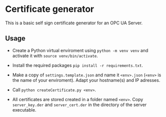 # Certificate generator

This is a basic self sign certificate generator for an OPC UA Server.

## Usage

- Create a Python virtual enviroment using `python -m venv venv` and activate it with `source venv/bin/activate`.

- Install the required packages `pip install -r requirements.txt`.

- Make a copy of `settings.template.json` and name it `<env>.json` (`<env>` is the name of your enviroment). Adapt your hostname(s) and IP adresses.

- Call `python createCertificate.py <env>`.

- All certificates are stored created in a folder named `<env>`. Copy `server_key.der` and `server_cert.der` in the directory of the server executable.

